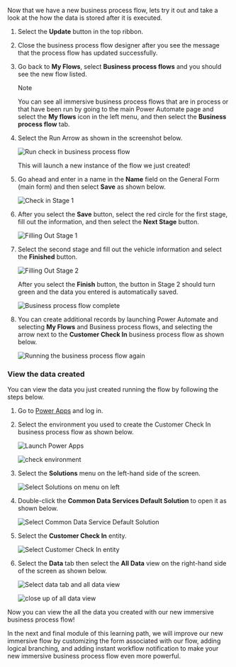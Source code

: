 Now that we have a new business process flow, lets try it out and take 
a look at the how the data is stored after it is executed.

1. Select the **Update** button in the top ribbon. 

1. Close the business process flow designer after you see the message that the process 
flow has updated successfully. 

1. Go back to **My Flows**, select **Business process flows** and you 
should see the new flow listed.

	> [!NOTE]
	> You can see all immersive business process flows that are in
	process or that have been run by going to the main Power Automate
	page and select the **My flows** icon in the left menu, and then 
	select the **Business process flow** tab.

1. Select the Run Arrow as shown in the screenshot below.

	![Run check in business process flow](../media/21-run-check-business-process-flow.png)
	
	This will launch a new instance of the flow we just created!
	
1. Go ahead and enter in a name in the **Name** field on the General Form (main	form) and then select **Save** as shown below.
	
	![Check in Stage 1](../media/22-check-stage-1.png)
	
1. After you select the **Save** button, select the red circle for the first stage, fill out the information, and then select the **Next Stage** button.
	
	![Filling Out Stage 1](../media/23-filling-out-stage-1.png)
	
1. Select the second stage and fill out the vehicle information and select the **Finished** button.
	
	![Filling Out Stage 2](../media/24-filling-out-stage-2.png)
	
	After you select the **Finish** button, the button in Stage 2 should turn green and the data you entered is automatically saved.
	
	![Business process flow	complete](../media/25-business-process-flow-complete.png)
	
1. You can create additional records by launching Power Automate and selecting **My Flows** and Business process
flows, and selecting the arrow next to the **Customer Check In** business process flow as shown below.
	
   ![Running the business process flow again](../media/26-run-business-process-flow-again.png)

### View the data created

You can view the data you just created running the flow by following the steps below.

1. Go to [Power Apps](https://make.powerapps.com/?azure-portal=true) and log in.

1. Select the environment you used to create the Customer Check In business process flow as shown below.

	![Launch Power Apps](../media/27-launch-power-apps.png)
		
	![check environment](../media/28-check-environment.png)

1. Select the **Solutions** menu on the left-hand side of the screen.

	![Select Solutions on menu on left](../media/29-select-solutions-menu.png)

1. Double-click the **Common Data Services Default Solution** to open it as shown below.

	![Select Common Data Service Default Solution](../media/30-select-cds-default-solution.png)

1. Select the **Customer Check In** entity.

	![Select Customer Check In entity](../media/31-select-check-entity.png)

1. Select the **Data** tab then select the **All Data** view on the right-hand side of the screen as shown below.

	![Select data tab and all data view](../media/32-select-data-tab-all-data-view.png)
		
	![close up of all data view](../media/33-close-up-all-data-view.png)

Now you can view the all the data you created with our new immersive business process flow!

In the next and final module of this learning path, we will improve our new immersive flow by
customizing the form associated with our flow, adding logical branching, and adding instant 
workflow notification to make your new immersive business process flow even more powerful.
